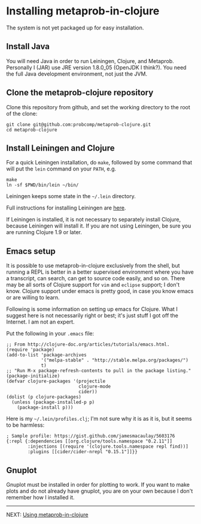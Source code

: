 # Installing metaprob-in-clojure

The system is not yet packaged up for easy installation.

## Install Java

You will need Java in order to run Leiningen, Clojure, and Metaprob.
Personally I (JAR) use JRE version 1.8.0_05 (OpenJDK I think?).  You need the
full Java development environment, not just the JVM.

## Clone the metaprob-clojure repository

Clone this repository from github, and set the working directory to
the root of the clone:

    git clone git@github.com:probcomp/metaprob-clojure.git
    cd metaprob-clojure

## Install Leiningen and Clojure

For a quick Leiningen installation, do `make`, followed by some
command that will put the `lein` command on your `PATH`, e.g.

    make
    ln -sf $PWD/bin/lein ~/bin/

Leiningen keeps some state in the `~/.lein` directory.

Full instructions for installing Leiningen are
[here](https://leiningen.org/#install).

If Leiningen is installed, it is not necessary to separately install
Clojure, because Leiningen will install it.  If you are not using
Leiningen, be sure you are running Clojure 1.9 or later.

## Emacs setup

It is possible to use metaprob-in-clojure exclusively from the shell,
but running a REPL is better in a better supervised environment where
you have a transcript, can search, can get to source code easily, and
so on.  There may be all sorts of Clojure support for `vim` and
`eclipse` support; I don't know.  Clojure support under emacs is
pretty good, in case you know emacs or are willing to learn.

Following is some information on setting up emacs for Clojure.  What I
suggest here is not necessarily right or best; it's just stuff I got
off the Internet.  I am not an expert.

Put the following in your `.emacs` file:

    ;; From http://clojure-doc.org/articles/tutorials/emacs.html.
    (require 'package)
    (add-to-list 'package-archives
                 '("melpa-stable" . "http://stable.melpa.org/packages/")
                 t)
    ;; "Run M-x package-refresh-contents to pull in the package listing."
    (package-initialize)
    (defvar clojure-packages '(projectile
                               clojure-mode
                               cider))
    (dolist (p clojure-packages)
      (unless (package-installed-p p)
        (package-install p)))

Here is my `~/.lein/profiles.clj`; I'm not sure why it is as it is,
but it seems to be harmless:

    ; Sample profile: https://gist.github.com/jamesmacaulay/5603176
    {:repl {:dependencies [[org.clojure/tools.namespace "0.2.11"]]
            :injections [(require '(clojure.tools.namespace repl find))]
            :plugins [[cider/cider-nrepl "0.15.1"]]}}

## Gnuplot

Gnuplot must be installed in order for plotting to work.  If you want
to make plots and do not already have gnuplot, you are on your own
because I don't remember how I installed it.

-----

NEXT: [Using metaprob-in-clojure](doc/interaction.md)
